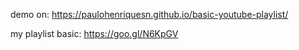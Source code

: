 demo on: https://paulohenriquesn.github.io/basic-youtube-playlist/

my playlist basic: https://goo.gl/N6KpGV

